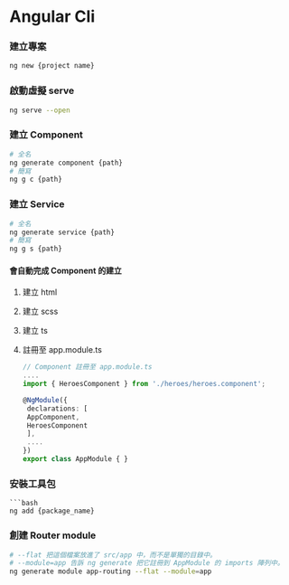 # Angular Cli

### 建立專案

```bash
ng new {project name}
```

### 啟動虛擬 serve

```bash
ng serve --open
```

### 建立 Component

```bash
# 全名
ng generate component {path}
# 簡寫
ng g c {path}
```

### 建立 Service

```bash
# 全名
ng generate service {path}
# 簡寫
ng g s {path}
```

#### 會自動完成 Component 的建立

1. 建立 html

2. 建立 scss

3. 建立 ts

4. 註冊至 app.module.ts
   
   ```typescript
   // Component 註冊至 app.module.ts
   ....
   import { HeroesComponent } from './heroes/heroes.component';
   
   @NgModule({
    declarations: [
    AppComponent,
    HeroesComponent
    ],
    ....
   })
   export class AppModule { }
   ```

### 安裝工具包

```
```bash
ng add {package_name}
```

### 創建 Router module

```bash
# --flat 把這個檔案放進了 src/app 中，而不是單獨的目錄中。
# --module=app 告訴 ng generate 把它註冊到 AppModule 的 imports 陣列中。
ng generate module app-routing --flat --module=app
```